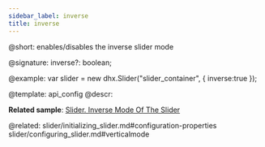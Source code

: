 ```yaml
---
sidebar_label: inverse
title: inverse
---          
```


@short: enables/disables the inverse slider mode

@signature:  inverse?: boolean;

@example: 
var slider = new dhx.Slider("slider_container", { 
    inverse:true
});


@template:	api_config
@descr: 

**Related sample**: [Slider. Inverse Mode Of The Slider](https://snippet.dhtmlx.com/xm8e84s2)

@related: slider/initializing_slider.md#configuration-properties
slider/configuring_slider.md#verticalmode
